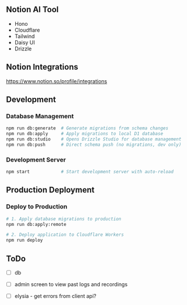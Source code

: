 ## Notion AI Tool

- Hono
- Cloudflare
- Tailwind
- Daisy UI
- Drizzle

## Notion Integrations
https://www.notion.so/profile/integrations

## Development

### Database Management
```bash
npm run db:generate  # Generate migrations from schema changes
npm run db:apply     # Apply migrations to local D1 database
npm run db:studio    # Opens Drizzle Studio for database management
npm run db:push      # Direct schema push (no migrations, dev only)
```

### Development Server
```bash
npm start            # Start development server with auto-reload
```

## Production Deployment

### Deploy to Production
```bash
# 1. Apply database migrations to production
npm run db:apply:remote

# 2. Deploy application to Cloudflare Workers
npm run deploy
```

## ToDo
- [ ] db
- [ ] admin screen to view past logs and recordings
- [ ] elysia - get errors from client api?


